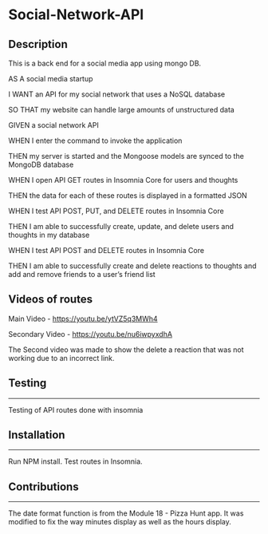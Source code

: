 # Social-Network-API

## Description
This is a back end for a social media app using mongo DB.

AS A social media startup

I WANT an API for my social network that uses a NoSQL database


SO THAT my website can handle large amounts of unstructured data

GIVEN a social network API

WHEN I enter the command to invoke the application

THEN my server is started and the Mongoose models are synced to the MongoDB database

WHEN I open API GET routes in Insomnia Core for users and thoughts

THEN the data for each of these routes is displayed in a formatted JSON

WHEN I test API POST, PUT, and DELETE routes in Insomnia Core

THEN I am able to successfully create, update, and delete users and thoughts in my database

WHEN I test API POST and DELETE routes in Insomnia Core

THEN I am able to successfully create and delete reactions to thoughts and add and remove friends to a user’s friend list




## Videos of routes
Main Video - https://youtu.be/ytVZ5q3MWh4

Secondary Video - https://youtu.be/nu6iwpyxdhA

The Second video was made to show the delete a reaction that was not working due to an incorrect link.



## Testing
---
Testing of API routes done with insomnia

## Installation
---
Run NPM install. Test routes in Insomnia.

## Contributions
---
The date format function is from the Module 18 - Pizza Hunt app. It was modified to fix the way minutes display as well as the hours display.
